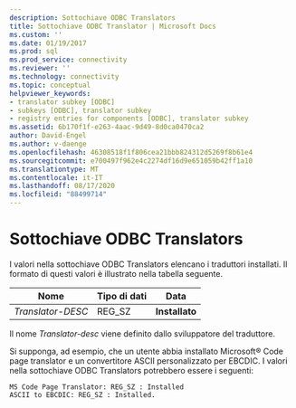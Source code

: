 ```yaml
---
description: Sottochiave ODBC Translators
title: Sottochiave ODBC Translator | Microsoft Docs
ms.custom: ''
ms.date: 01/19/2017
ms.prod: sql
ms.prod_service: connectivity
ms.reviewer: ''
ms.technology: connectivity
ms.topic: conceptual
helpviewer_keywords:
- translator subkey [ODBC]
- subkeys [ODBC], translator subkey
- registry entries for components [ODBC], translator subkey
ms.assetid: 6b170f1f-e263-4aac-9d49-8d0ca0470ca2
author: David-Engel
ms.author: v-daenge
ms.openlocfilehash: 46308518f1f806cea21bbb824312d5269f8b61e4
ms.sourcegitcommit: e700497f962e4c2274df16d9e651059b42ff1a10
ms.translationtype: MT
ms.contentlocale: it-IT
ms.lasthandoff: 08/17/2020
ms.locfileid: "88499714"
---
```

# <a name="odbc-translators-subkey"></a>Sottochiave ODBC Translators
I valori nella sottochiave ODBC Translators elencano i traduttori installati. Il formato di questi valori è illustrato nella tabella seguente.  
  
|Nome|Tipo di dati|Data|  
|----------|---------------|----------|  
|*Translator-DESC*|REG_SZ|**Installato**|  
  
 Il nome *Translator-desc* viene definito dallo sviluppatore del traduttore.  
  
 Si supponga, ad esempio, che un utente abbia installato Microsoft® Code page translator e un convertitore ASCII personalizzato per EBCDIC. I valori nella sottochiave ODBC Translators potrebbero essere i seguenti:  
  
```  
MS Code Page Translator: REG_SZ : Installed  
ASCII to EBCDIC: REG_SZ : Installed.  
```
